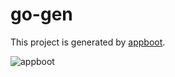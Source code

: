 # go-gen

This project is generated by [appboot](https://github.com/appboot/appboot).

![appboot](https://avatars2.githubusercontent.com/u/57008615?s=300)